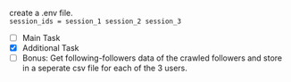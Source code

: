 create a .env file. <br>
`
session_ids = session_1 session_2 session_3
`

- [ ] Main Task
- [x] Additional Task
- [ ] Bonus: Get following-followers data of the crawled followers and store in a seperate csv file for each of the 3 users.

